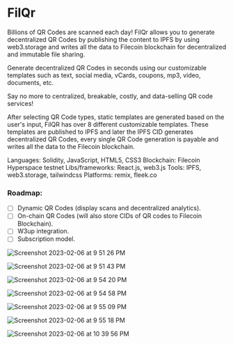 # FilQr

Billions of QR Codes are scanned each day!
FilQr allows you to generate decentralized QR Codes by publishing the content to IPFS by using web3.storage and writes all the data to Filecoin blockchain for decentralized and immutable file sharing.

Generate decentralized QR Codes in seconds using our customizable templates such as text, social media, vCards, coupons, mp3, video, documents, etc.

Say no more to centralized, breakable, costly, and data-selling QR code services!


After selecting QR Code types, static templates are generated based on the user's input, FilQR has over 8 different customizable templates. These templates are published to IPFS and later the IPFS CID generates decentralized QR Codes, every single QR Code generation is payable and writes all the data to the Filecoin blockchain.

Languages: Solidity, JavaScript, HTML5, CSS3
Blockchain: Filecoin Hyperspace testnet
Libs/frameworks: React.js, web3.js
Tools: IPFS, web3.storage, tailwindcss
Platforms: remix, fleek.co 

### Roadmap:
- [ ] Dynamic QR Codes (display scans and decentralized analytics).
- [ ] On-chain QR Codes (will also store CIDs of QR codes to Filecoin Blockchain).
- [ ] W3up integration.
- [ ] Subscription model.

![Screenshot 2023-02-06 at 9 51 26 PM](https://user-images.githubusercontent.com/68826419/217039109-e5fecb30-772d-41e1-9c37-0724e2d1c6f0.png)

![Screenshot 2023-02-06 at 9 51 43 PM](https://user-images.githubusercontent.com/68826419/217039160-2a8fc02e-4eca-42d9-96df-50a039447d9d.png)

![Screenshot 2023-02-06 at 9 54 20 PM](https://user-images.githubusercontent.com/68826419/217039174-a1cf3913-d864-4454-a092-433e3cb5dbe7.png)

![Screenshot 2023-02-06 at 9 54 58 PM](https://user-images.githubusercontent.com/68826419/217039201-79162893-3512-4790-876c-71c57a7e9e84.png)

![Screenshot 2023-02-06 at 9 55 09 PM](https://user-images.githubusercontent.com/68826419/217039213-08526860-c065-4098-985d-05f7d5131159.png)

![Screenshot 2023-02-06 at 9 55 18 PM](https://user-images.githubusercontent.com/68826419/217039815-c281fe22-7ac3-4f69-a4de-1901bb9c5a52.png)

![Screenshot 2023-02-06 at 10 39 56 PM](https://user-images.githubusercontent.com/68826419/217039309-26913761-e7fc-4fe6-b4e0-474db2f1160d.png)


